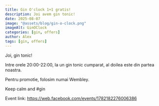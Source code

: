 ```yaml
---
title: Gin O'clock 1+1 gratis!
description: Joi avem gin tonic!
date: 2025-08-07
image: "@assets/blog/gin-o-clock.png"
imageAlt: GinOClock
categories: [gin, offers]
author: Alex
tags: [gin, offers]
---
```


Joi, gin tonic!

Intre orele 20:00-22:00, la un gin tonic cumparat, al doilea este din partea noastra.

Pentru promotie, folosim numai Wembley.

Keep calm and #gin

Event link: https://web.facebook.com/events/1782182276006386
